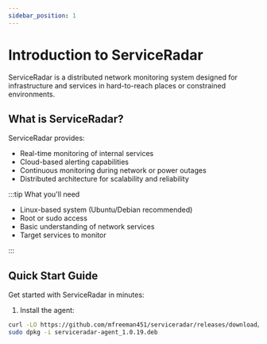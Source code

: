 ```yaml
---
sidebar_position: 1
---
```


# Introduction to ServiceRadar

ServiceRadar is a distributed network monitoring system designed for infrastructure and services in hard-to-reach places or constrained environments.

## What is ServiceRadar?

ServiceRadar provides:
- Real-time monitoring of internal services
- Cloud-based alerting capabilities
- Continuous monitoring during network or power outages
- Distributed architecture for scalability and reliability

:::tip What you'll need

- Linux-based system (Ubuntu/Debian recommended)
- Root or sudo access
- Basic understanding of network services
- Target services to monitor

:::

## Quick Start Guide

Get started with ServiceRadar in minutes:

1. Install the agent:
```bash
curl -LO https://github.com/mfreeman451/serviceradar/releases/download/1.0.19/serviceradar-agent_1.0.19.deb
sudo dpkg -i serviceradar-agent_1.0.19.deb
```

